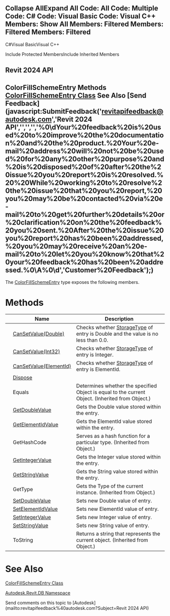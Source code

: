 ﻿

Collapse AllExpand All Code: All Code: Multiple Code: C# Code: Visual Basic Code: Visual C++  Members: Show All Members: Filtered Members: Filtered Members: Filtered   
---  
  
C#Visual BasicVisual C++

Include Protected MembersInclude Inherited Members

Revit 2024 API  
---  
ColorFillSchemeEntry Methods  
[ColorFillSchemeEntry Class](065ddef3-065a-8bd5-9d34-4d2efd126e43.md) See Also [Send Feedback](javascript:SubmitFeedback\('revitapifeedback@autodesk.com','Revit 2024 API','','','','%0\\dYour%20feedback%20is%20used%20to%20improve%20the%20documentation%20and%20the%20product.%20Your%20e-mail%20address%20will%20not%20be%20used%20for%20any%20other%20purpose%20and%20is%20disposed%20of%20after%20the%20issue%20you%20report%20is%20resolved.%20%20While%20working%20to%20resolve%20the%20issue%20that%20you%20report,%20you%20may%20be%20contacted%20via%20e-mail%20to%20get%20further%20details%20or%20clarification%20on%20the%20feedback%20you%20sent.%20After%20the%20issue%20you%20report%20has%20been%20addressed,%20you%20may%20receive%20an%20e-mail%20to%20let%20you%20know%20that%20your%20feedback%20has%20been%20addressed.%0\\A%0\\d','Customer%20Feedback'\);)  
---  
  
The [ColorFillSchemeEntry](065ddef3-065a-8bd5-9d34-4d2efd126e43.md) type exposes the following members.

# Methods

|  | Name | Description |
| --- | --- | --- |
|  | [CanSetValue(Double)](4aa0e494-8709-42ce-2a0a-a5c96a847f2d.md) | Checks whether [StorageType](45659568-cb90-6712-3355-120f7cff9dd4.md) of entry is Double and the value is no less than 0.0. |
|  | [CanSetValue(Int32)](da4ba2f0-8907-3ab5-f96c-8d15a69e3dd3.md) | Checks whether [StorageType](45659568-cb90-6712-3355-120f7cff9dd4.md) of entry is Integer. |
|  | [CanSetValue(ElementId)](51c317a7-8664-a7f8-324f-c705f6542b82.md) | Checks whether [StorageType](45659568-cb90-6712-3355-120f7cff9dd4.md) of entry is ElementId. |
|  | [Dispose](63d28a75-9755-cbf0-e06f-81f86b421251.md) |  |
|  | Equals | Determines whether the specified Object is equal to the current Object. (Inherited from Object.) |
|  | [GetDoubleValue](ee9f6751-d6bd-cd7a-5a51-1cdf9abdb90b.md) | Gets the Double value stored within the entry. |
|  | [GetElementIdValue](1483c739-c936-5e88-8fd9-f82baf472a45.md) | Gets the ElementId value stored within the entry. |
|  | GetHashCode | Serves as a hash function for a particular type.  (Inherited from Object.) |
|  | [GetIntegerValue](1bdeb04c-e2dc-3c87-9c8e-c1c2886604e2.md) | Gets the Integer value stored within the entry. |
|  | [GetStringValue](e7cfd4ce-57b7-d4a9-389b-83dcfc581fa5.md) | Gets the String value stored within the entry. |
|  | GetType | Gets the Type of the current instance. (Inherited from Object.) |
|  | [SetDoubleValue](3e59b23f-0396-5577-6311-cf99c9760d78.md) | Sets new Double value of entry. |
|  | [SetElementIdValue](def19da6-7d4f-61e1-491b-85d530cb0beb.md) | Sets new ElementId value of entry. |
|  | [SetIntegerValue](2e86e474-4940-9df7-24cc-372c6832e2f1.md) | Sets new Integer value of entry. |
|  | [SetStringValue](2bcd9bfc-dff4-9619-f794-f939d284a425.md) | Sets new String value of entry. |
|  | ToString | Returns a string that represents the current object. (Inherited from Object.) |
  
# See Also

[ColorFillSchemeEntry Class](065ddef3-065a-8bd5-9d34-4d2efd126e43.md)

[Autodesk.Revit.DB Namespace](87546ba7-461b-c646-cbb1-2cb8f5bff8b2.md)

Send comments on this topic to [Autodesk](mailto:revitapifeedback%40autodesk.com?Subject=Revit 2024 API)